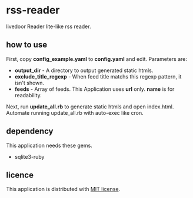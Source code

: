# rss-reader

livedoor Reader lite-like rss reader.

## how to use

First, copy **config_example.yaml** to **config.yaml** and edit. Parameters are:

  * **output_dir** - A directory to output generated static htmls.
  * **exclude_title_regexp** - When feed title matchs this regexp pattern, it isn't shown.
  * **feeds** - Array of feeds. This Application uses **url** only. **name** is for readability.

Next, run **update_all.rb** to generate static htmls and open index.html.
Automate running update_all.rb with auto-exec like cron.

## dependency

This application needs these gems.

  * sqlite3-ruby

## licence

This application is distributed with [MIT license](http://www.opensource.org/licenses/mit-license.php).
